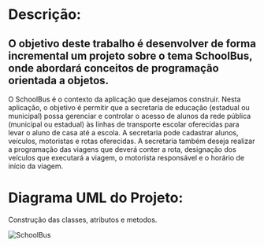 # Descrição:

## O objetivo deste trabalho é desenvolver de forma incremental um projeto sobre o tema SchoolBus, onde abordará conceitos de programação orientada a objetos.

O SchoolBus é o contexto da aplicação que desejamos construir. Nesta aplicação, o objetivo é permitir que a secretaria de educação (estadual ou municipal) possa gerenciar e controlar o acesso de alunos da rede pública (municipal ou estadual) às linhas de transporte escolar oferecidas para levar o aluno de casa até a escola. A secretaria pode cadastrar alunos, veículos, motoristas e rotas oferecidas. A secretaria também deseja realizar a programação das viagens que deverá conter a rota, designação dos veículos que executará a viagem, o motorista responsável e o horário de início da viagem.







# Diagrama UML do Projeto:
Construção das classes, atributos e metodos.


![SchoolBus](https://github.com/caiquedevjs/SchoolBus-Sistema/assets/115851755/fa59762d-008c-4913-b811-84e2f4dfea04)
